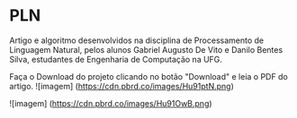 # PLN

Artigo e algoritmo desenvolvidos na disciplina de Processamento de Linguagem Natural, pelos alunos Gabriel Augusto De Vito e Danilo Bentes Silva, estudantes de Engenharia de Computação na UFG.


Faça o Download do projeto clicando no botão "Download" e leia o PDF do artigo.
![imagem] (https://cdn.pbrd.co/images/Hu91ptN.png)

![imagem] (https://cdn.pbrd.co/images/Hu91OwB.png)
